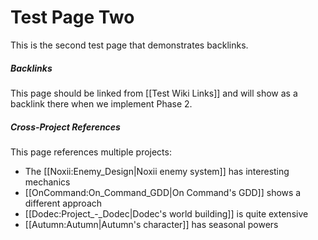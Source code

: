 
# Test Page Two

This is the second test page that demonstrates backlinks.

##### Backlinks

This page should be linked from [[Test Wiki Links]] and will show as a backlink there when we implement Phase 2.

##### Cross-Project References

This page references multiple projects:

- The [[Noxii:Enemy_Design|Noxii enemy system]] has interesting mechanics
- [[OnCommand:On_Command_GDD|On Command's GDD]] shows a different approach
- [[Dodec:Project_-_Dodec|Dodec's world building]] is quite extensive
- [[Autumn:Autumn|Autumn's character]] has seasonal powers